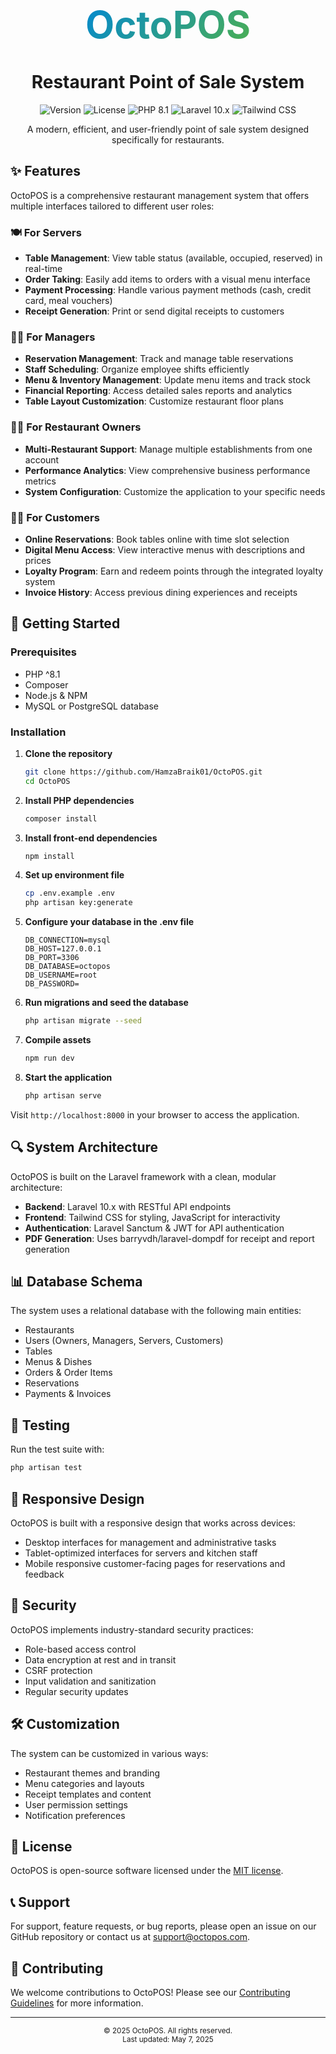 <p align="center">
  <span style="font-size: 120px; position: relative; display: inline-block;">
    <i class="fas fa-utensils" style="color: #4CAF50; position: absolute; top: -5px; left: -5px; opacity: 0.3;"></i>
    <i class="fas fa-utensils" style="color: #0288D1;"></i>
  </span>
  <br>
  <span style="font-size: 60px; font-weight: 700; background: linear-gradient(135deg, #0288D1, #4CAF50); -webkit-background-clip: text; -webkit-text-fill-color: transparent; background-clip: text; color: transparent;">OctoPOS</span>
</p>

<h1 align="center">Restaurant Point of Sale System</h1>

<p align="center">
  <img src="https://img.shields.io/badge/version-3.4.2-blue" alt="Version" />
  <img src="https://img.shields.io/badge/license-MIT-green" alt="License" />
  <img src="https://img.shields.io/badge/php-8.1-777BB4?logo=php" alt="PHP 8.1" />
  <img src="https://img.shields.io/badge/laravel-10.x-FF2D20?logo=laravel" alt="Laravel 10.x" />
  <img src="https://img.shields.io/badge/tailwindcss-3.x-38B2AC?logo=tailwindcss" alt="Tailwind CSS" />
</p>

<p align="center">
  A modern, efficient, and user-friendly point of sale system designed specifically for restaurants.
</p>

## ✨ Features

OctoPOS is a comprehensive restaurant management system that offers multiple interfaces tailored to different user roles:

### 🍽️ For Servers
- **Table Management**: View table status (available, occupied, reserved) in real-time
- **Order Taking**: Easily add items to orders with a visual menu interface
- **Payment Processing**: Handle various payment methods (cash, credit card, meal vouchers)
- **Receipt Generation**: Print or send digital receipts to customers

### 👨‍💼 For Managers
- **Reservation Management**: Track and manage table reservations
- **Staff Scheduling**: Organize employee shifts efficiently
- **Menu & Inventory Management**: Update menu items and track stock
- **Financial Reporting**: Access detailed sales reports and analytics
- **Table Layout Customization**: Customize restaurant floor plans

### 🧑‍💻 For Restaurant Owners
- **Multi-Restaurant Support**: Manage multiple establishments from one account
- **Performance Analytics**: View comprehensive business performance metrics
- **System Configuration**: Customize the application to your specific needs

### 👨‍🍳 For Customers
- **Online Reservations**: Book tables online with time slot selection
- **Digital Menu Access**: View interactive menus with descriptions and prices
- **Loyalty Program**: Earn and redeem points through the integrated loyalty system
- **Invoice History**: Access previous dining experiences and receipts

## 🚀 Getting Started

### Prerequisites
- PHP ^8.1
- Composer
- Node.js & NPM
- MySQL or PostgreSQL database

### Installation

1. **Clone the repository**
   ```bash
   git clone https://github.com/HamzaBraik01/OctoPOS.git
   cd OctoPOS
   ```

2. **Install PHP dependencies**
   ```bash
   composer install
   ```

3. **Install front-end dependencies**
   ```bash
   npm install
   ```

4. **Set up environment file**
   ```bash
   cp .env.example .env
   php artisan key:generate
   ```

5. **Configure your database in the .env file**
   ```
   DB_CONNECTION=mysql
   DB_HOST=127.0.0.1
   DB_PORT=3306
   DB_DATABASE=octopos
   DB_USERNAME=root
   DB_PASSWORD=
   ```

6. **Run migrations and seed the database**
   ```bash
   php artisan migrate --seed
   ```

7. **Compile assets**
   ```bash
   npm run dev
   ```

8. **Start the application**
   ```bash
   php artisan serve
   ```

Visit `http://localhost:8000` in your browser to access the application.

## 🔍 System Architecture

OctoPOS is built on the Laravel framework with a clean, modular architecture:

- **Backend**: Laravel 10.x with RESTful API endpoints
- **Frontend**: Tailwind CSS for styling, JavaScript for interactivity
- **Authentication**: Laravel Sanctum & JWT for API authentication
- **PDF Generation**: Uses barryvdh/laravel-dompdf for receipt and report generation

## 📊 Database Schema

The system uses a relational database with the following main entities:
- Restaurants
- Users (Owners, Managers, Servers, Customers)
- Tables
- Menus & Dishes
- Orders & Order Items
- Reservations
- Payments & Invoices

## 🧪 Testing

Run the test suite with:
```bash
php artisan test
```

## 📱 Responsive Design

OctoPOS is built with a responsive design that works across devices:
- Desktop interfaces for management and administrative tasks
- Tablet-optimized interfaces for servers and kitchen staff
- Mobile responsive customer-facing pages for reservations and feedback

## 🔐 Security

OctoPOS implements industry-standard security practices:
- Role-based access control
- Data encryption at rest and in transit
- CSRF protection
- Input validation and sanitization
- Regular security updates

## 🛠️ Customization

The system can be customized in various ways:
- Restaurant themes and branding
- Menu categories and layouts
- Receipt templates and content
- User permission settings
- Notification preferences

## 📄 License

OctoPOS is open-source software licensed under the [MIT license](https://opensource.org/licenses/MIT).

## 📞 Support

For support, feature requests, or bug reports, please open an issue on our GitHub repository or contact us at support@octopos.com.

## 🤝 Contributing

We welcome contributions to OctoPOS! Please see our [Contributing Guidelines](CONTRIBUTING.md) for more information.

---

<p align="center">
  <sub>© 2025 OctoPOS. All rights reserved.</sub><br>
  <sub>Last updated: May 7, 2025</sub>
</p>
